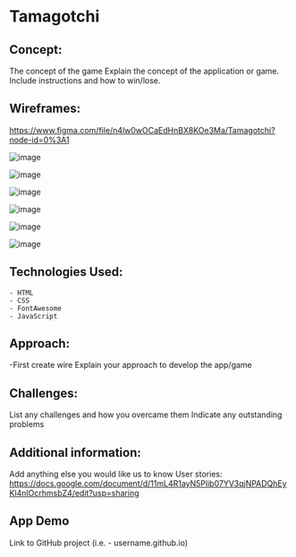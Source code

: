 # Tamagotchi

## Concept:
The concept of the game 
Explain the concept of the application or game. Include instructions and how to win/lose.

## Wireframes:
https://www.figma.com/file/n4lw0wOCaEdHnBX8KOe3Ma/Tamagotchi?node-id=0%3A1

![image](https://user-images.githubusercontent.com/92244135/144167659-c5783c70-f8dd-475f-ae2d-0bffd1e9bc3e.png)

![image](https://user-images.githubusercontent.com/92244135/144167703-4f20b3b5-65f7-4348-9257-b36179acf3aa.png)

![image](https://user-images.githubusercontent.com/92244135/144167808-b4e80995-bd71-4137-b8a5-fe15e3fcdff2.png)

![image](https://user-images.githubusercontent.com/92244135/144167856-6af71684-b072-4314-b0aa-32c46f41a0ca.png)

![image](https://user-images.githubusercontent.com/92244135/144167882-9e3b5bb5-3b41-4369-9671-ea7c03b5140d.png)

![image](https://user-images.githubusercontent.com/92244135/144167907-5816a7f4-73df-4fea-9540-26799b223555.png)


## Technologies Used:
    - HTML
    - CSS
    - FontAwesome
    - JavaScript

## Approach:
-First create wire
Explain your approach to develop the app/game

## Challenges:
List any challenges and how you overcame them
Indicate any outstanding problems

## Additional information:
Add anything else you would like us to know
User stories: https://docs.google.com/document/d/11mL4R1ayN5Plib07YV3qjNPADQhEyKl4nIOcrhmsbZ4/edit?usp=sharing

## App Demo
Link to GitHub project (i.e. - username.github.io)
